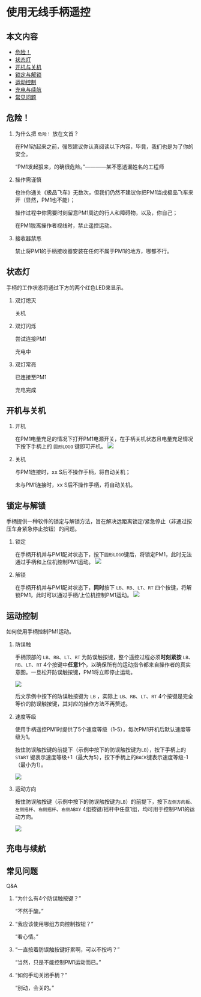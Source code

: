 ﻿# 使用无线手柄遥控

## 本文内容

* <a href="#危险！">危险！</a>
* <a href="#状态灯">状态灯</a>
* <a href="#开机与关机">开机与关机</a>
* <a href="#锁定与解锁">锁定与解锁</a>
* <a href="#运动控制">运动控制</a>
* <a href="#充电与续航">充电与续航</a>
* <a href="#常见问题">常见问题</a>

<a name="危险！"></a>

## 危险！

1. 为什么把 `危险！` 放在文首？
    
    在PM1动起来之前，强烈建议你认真阅读以下内容，毕竟，我们也是为了你的安全。

    “PM1发起狠来，的确很危险。”————某不愿透漏姓名的工程师

2. 操作需谨慎

    也许你通关《极品飞车》无数次，但我们仍然不建议你把PM1当成极品飞车来开（显然，PM1也不能）；
    
    操作过程中你需要时刻留意PM1周边的行人和障碍物，以及，你自己；
    
    在PM1脱离操作者视线时，禁止遥控运动。

3. 接收器禁忌

    禁止将PM1的手柄接收器安装在任何不属于PM1的地方，哪都不行。

<a name="状态灯"></a>

## 状态灯

手柄的工作状态将通过下方的两个红色LED来显示。

1. 双灯熄灭

    关机

2. 双灯闪烁

    尝试连接PM1

    充电中

3. 双灯常亮

    已连接至PM1

    充电完成

<a name="开机与关机"></a>

##  开机与关机

1. 开机
    
    在PM1电量充足的情况下打开PM1电源开关，在手柄关机状态且电量充足情况下按下手柄上的 `圆形LOGO` 键即可开机。
   ![](imgs/gamepad_poweron.gif)
    
2. 关机

    与PM1连接时，xx S后不操作手柄，将自动关机；

    未与PM1连接时，xx S后不操作手柄，将自动关机。

<a name="锁定与解锁"></a>

## 锁定与解锁

手柄提供一种软件的锁定与解锁方法，旨在解决远距离锁定/紧急停止（非通过按压车身紧急停止按钮）的问题。

1. 锁定

    在手柄开机并与PM1配对状态下，按下`圆形LOGO`键后，将锁定PM1，此时无法通过手柄和上位机控制PM1运动。
    ![](imgs/gamepad_lock.gif)

2. 解锁

    在手柄开机并与PM1配对状态下，**同时**按下 `LB`、`RB`、`LT`、`RT` 四个按键，将解锁PM1，此时可以通过手柄/上位机控制PM1运动。
    ![](imgs/gamepad_unlock.gif)


<a name="运动控制"></a>

## 运动控制

如何使用手柄控制PM1运动。

1. 防误触

    手柄顶部的 `LB`、`RB`、`LT`、`RT` 为防误触按键，整个遥控过程必须**时刻紧按** `LB`、`RB`、`LT`、`RT` 4个按键中**任意1个**，以确保所有的运动指令都来自操作者的真实意图。一旦松开防误触按键，PM1将立即停止运动。

    ![](imgs/gamepad_anti_missing.gif)

    后文示例中按下的防误触按键为 `LB` ，实际上 `LB`、`RB`、`LT`、`RT` 4个按键是完全等价的防误触按键，其对应的操作方法不再赘述。

2. 速度等级

    使用手柄遥控PM1时提供了5个速度等级（1-5），每次PM1开机后默认速度等级为1。

    按住防误触按键的前提下（示例中按下的防误触按键为`LB`），按下手柄上的 `START` 键表示速度等级+1（最大为5），按下手柄上的`BACK`键表示速度等级-1（最小为1）。

    ![](imgs/gamepad_speed_level.gif)

3. 运动方向

    按住防误触按键（示例中按下的防误触按键为`LB`）的前提下，按下`左侧方向板`、`左侧摇杆`、`右侧摇杆`、`右侧ABXY` 4组按键/摇杆中任意1组，均可用于控制PM1的运动方向。

    ![](imgs/gamepad_motion_direction.gif)


<a name="充电与续航"></a>

## 充电与续航


<a name="常见问题"></a>

## 常见问题

Q&A

1. “为什么有4个防误触按键？”
    
    “不然手酸。”

2. “我应该使用哪组方向控制按钮？”

    “看心情。”

3. “一直按着防误触按键好累啊，可以不按吗？”

    “当然，只是不能控制PM1运动而已。”

4. “如何手动关闭手柄？”

    “别动，会关的。”